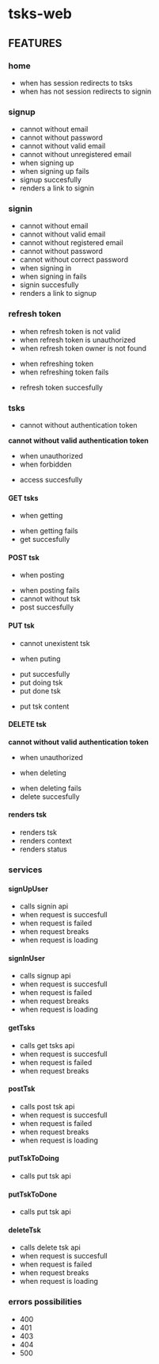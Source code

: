 # tsks-web

## FEATURES

### home

* when has session redirects to tsks
* when has not session redirects to signin

### signup

* cannot without email
* cannot without password
* cannot without valid email
* cannot without unregistered email
* when signing up
* when signing up fails
* signup succesfully
* renders a link to signin

### signin

* cannot without email
* cannot without valid email
* cannot without registered email
* cannot without password
* cannot without correct password
* when signing in
* when signing in fails
* signin succesfully
* renders a link to signup

### refresh token

* when refresh token is not valid
* when refresh token is unauthorized
* when refresh token owner is not found
- when refreshing token
- when refreshing token fails
* refresh token succesfully

### tsks

* cannot without authentication token

**cannot without valid authentication token**
* when unauthorized
* when forbidden

- access succesfully

#### GET tsks

- when getting
* when getting fails
* get succesfully

#### POST tsk

- when posting
* when posting fails
* cannot without tsk
* post succesfully

#### PUT tsk

* cannot unexistent tsk
- when puting
* put succesfully
* put doing tsk
* put done tsk
- put tsk content

#### DELETE tsk

**cannot without valid authentication token**
* when unauthorized

- when deleting
* when deleting fails
* delete succesfully

#### renders tsk

* renders tsk
* renders context
* renders status


### services

#### signUpUser
* calls signin api
* when request is succesfull
* when request is failed
* when request breaks
* when request is loading

#### signInUser
* calls signup api
* when request is succesfull
* when request is failed
* when request breaks
* when request is loading

#### getTsks
* calls get tsks api
* when request is succesfull
* when request is failed
* when request breaks

#### postTsk
* calls post tsk api
* when request is succesfull
* when request is failed
* when request breaks
* when request is loading

#### putTskToDoing
- calls put tsk api

#### putTskToDone
- calls put tsk api

#### deleteTsk
* calls delete tsk api
* when request is succesfull
* when request is failed
* when request breaks
* when request is loading

### errors possibilities

- 400
- 401
- 403
- 404
- 500
